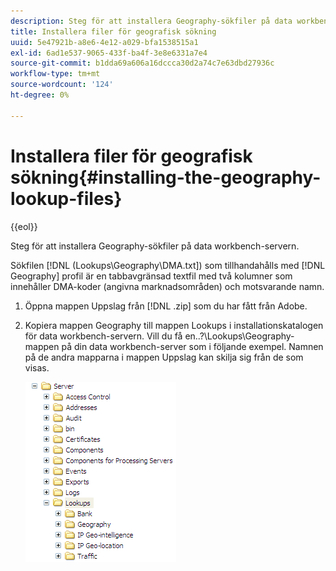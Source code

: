 ```yaml
---
description: Steg för att installera Geography-sökfiler på data workbench-servern.
title: Installera filer för geografisk sökning
uuid: 5e47921b-a8e6-4e12-a029-bfa1538515a1
exl-id: 6ad1e537-9065-433f-ba4f-3e8e6331a7e4
source-git-commit: b1dda69a606a16dccca30d2a74c7e63dbd27936c
workflow-type: tm+mt
source-wordcount: '124'
ht-degree: 0%

---
```


# Installera filer för geografisk sökning{#installing-the-geography-lookup-files}

{{eol}}

Steg för att installera Geography-sökfiler på data workbench-servern.

Sökfilen [!DNL (Lookups\Geography\DMA.txt]) som tillhandahålls med [!DNL Geography] profil är en tabbavgränsad textfil med två kolumner som innehåller DMA-koder (angivna marknadsområden) och motsvarande namn.

1. Öppna mappen Uppslag från [!DNL .zip] som du har fått från Adobe.
1. Kopiera mappen Geography till mappen Lookups i installationskatalogen för data workbench-servern. Vill du få en..?\Lookups\Geography-mappen på din data workbench-server som i följande exempel. Namnen på de andra mapparna i mappen Uppslag kan skilja sig från de som visas.

   ![Steginformation](assets/Geo_installLookups_dir.png)

